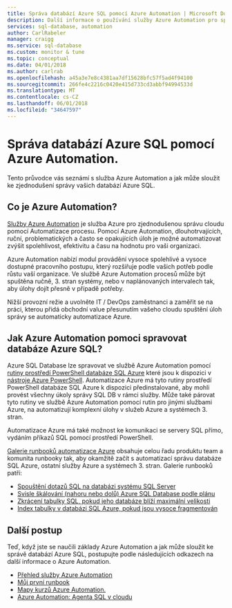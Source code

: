 ```yaml
---
title: Správa databází Azure SQL pomocí Azure Automation | Microsoft Docs
description: Další informace o používání služby Azure Automation pro správu databáze Azure SQL ve velkém měřítku.
services: sql-database, automation
author: CarlRabeler
manager: craigg
ms.service: sql-database
ms.custom: monitor & tune
ms.topic: conceptual
ms.date: 04/01/2018
ms.author: carlrab
ms.openlocfilehash: a45a3e7e8c4381aa7df15628bfc57f5ad4f94100
ms.sourcegitcommit: 266fe4c2216c0420e415d733cd3abbf94994533d
ms.translationtype: MT
ms.contentlocale: cs-CZ
ms.lasthandoff: 06/01/2018
ms.locfileid: "34647597"
---
```

# <a name="managing-azure-sql-databases-using-azure-automation"></a>Správa databází Azure SQL pomocí Azure Automation.
Tento průvodce vás seznámí s služba Azure Automation a jak může sloužit ke zjednodušení správy vašich databází Azure SQL.

## <a name="what-is-azure-automation"></a>Co je Azure Automation?
[Služby Azure Automation](https://azure.microsoft.com/services/automation/) je služba Azure pro zjednodušenou správu cloudu pomocí Automatizace procesu. Pomocí Azure Automation, dlouhotrvajících, ruční, problematických a často se opakujících úloh je možné automatizovat zvýšit spolehlivost, efektivitu a času na hodnotu pro vaši organizaci.

Azure Automation nabízí modul provádění vysoce spolehlivé a vysoce dostupné pracovního postupu, který rozšiřuje podle vašich potřeb podle růstu vaší organizace. Ve službě Azure Automation procesů může být spuštěna ručně, 3. stran systémy, nebo v naplánovaných intervalech tak, aby úlohy dojít přesně v případě potřeby.

Nižší provozní režie a uvolněte IT / DevOps zaměstnanci a zaměřit se na práci, kterou přidá obchodní value přesunutím vašeho cloudu spuštění úloh správy se automaticky automatizace Azure.

## <a name="how-can-azure-automation-help-manage-azure-sql-databases"></a>Jak Azure Automation pomoci spravovat databáze Azure SQL?
Azure SQL Database lze spravovat ve službě Azure Automation pomocí [rutiny prostředí PowerShell databáze SQL Azure](https://docs.microsoft.com/powershell/servicemanagement/azure.sqldatabase/v1.6.1/azure.sqldatabase/) které jsou k dispozici v [nástroje Azure PowerShell](/powershell/azure/overview). Automatizace Azure má tyto rutiny prostředí PowerShell databáze SQL Azure k dispozici předinstalované, aby mohli provést všechny úkoly správy SQL DB v rámci služby. Může také párovat tyto rutiny ve službě Azure Automation pomocí rutin pro jinými službami Azure, na automatizují komplexní úlohy v služeb Azure a systémech 3. stran.

Automatizace Azure má také možnost ke komunikaci se servery SQL přímo, vydáním příkazů SQL pomocí prostředí PowerShell.

[Galerie runbooků automatizace Azure](https://azure.microsoft.com/blog/2014/10/07/introducing-the-azure-automation-runbook-gallery/) obsahuje celou řadu produktu team a komunita runbooky tak, aby okamžitě začít s automatizací správu databáze SQL Azure, ostatní služby Azure a systémech 3. stran. Galerie runbooků patří:

* [Spouštění dotazů SQL na databázi systému SQL Server](https://gallery.technet.microsoft.com/scriptcenter/How-to-use-a-SQL-Command-be77f9d2)
* [Svisle škálování (nahoru nebo dolů) Azure SQL Database podle plánu](https://gallery.technet.microsoft.com/scriptcenter/Azure-SQL-Database-e957354f)
* [Zkrácení tabulky SQL, pokud jeho databáze blíží maximální velikosti](https://gallery.technet.microsoft.com/scriptcenter/Azure-Automation-Your-SQL-30f8736b)
* [Index tabulky v databázi SQL Azure, pokud jsou vysoce fragmentován](https://gallery.technet.microsoft.com/scriptcenter/Indexes-tables-in-an-Azure-73a2a8ea)

## <a name="next-steps"></a>Další postup
Teď, když jste se naučili základy Azure Automation a jak může sloužit ke správě databází Azure SQL, postupujte podle následujících odkazech na další informace o Azure Automation.

* [Přehled služby Azure Automation](../automation/automation-intro.md)
* [Můj první runbook](../automation/automation-first-runbook-graphical.md)
* [Mapy kurzů Azure Automation.](https://azure.microsoft.com/documentation/learning-paths/automation/)
* [Azure Automation: Agenta SQL v cloudu](https://azure.microsoft.com/blog/2014/06/26/azure-automation-your-sql-agent-in-the-cloud/) 

